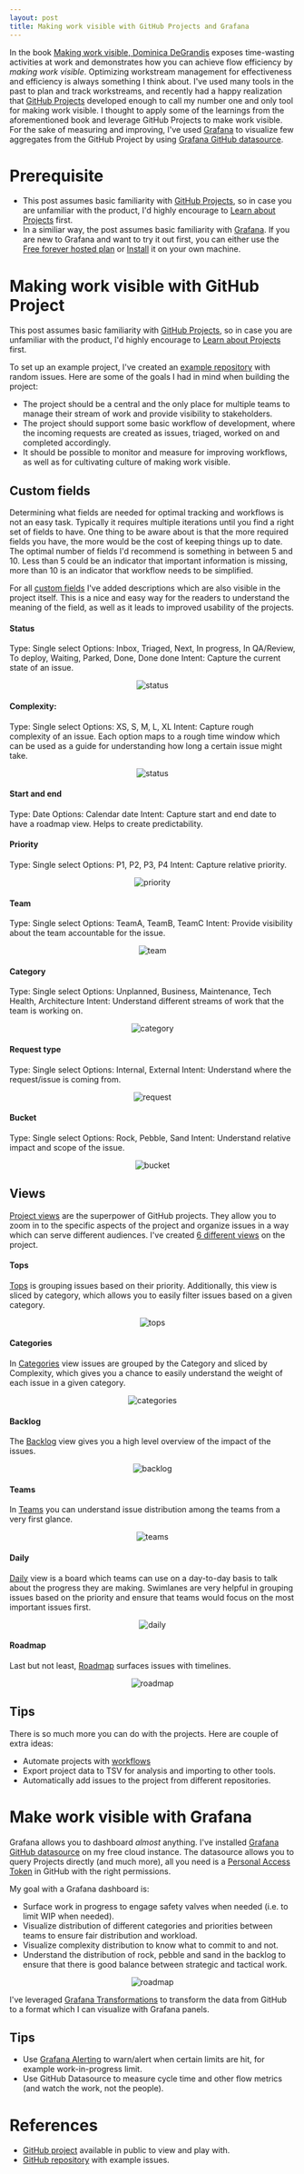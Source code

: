 ```yaml
---
layout: post
title: Making work visible with GitHub Projects and Grafana
---
```


In the book [Making work visible, Dominica DeGrandis](https://ddegrandis.com/book/) exposes time-wasting activities at work and demonstrates how you can achieve flow efficiency by _making work visible_. Optimizing workstream management for effectiveness and efficiency is always something I think about. I've used many tools in the past to plan and track workstreams, and recently had a happy realization that [GitHub Projects](https://docs.github.com/en/issues/planning-and-tracking-with-projects/learning-about-projects/about-projects) developed enough to call my number one and only tool for making work visible. I thought to apply some of the learnings from the aforementioned book and leverage GitHub Projects to make work visible. For the sake of measuring and improving, I've used [Grafana](https://grafana.com/) to visualize few aggregates from the GitHub Project by using [Grafana GitHub datasource](https://grafana.com/grafana/plugins/grafana-github-datasource/).


# Prerequisite

- This post assumes basic familiarity with [GitHub Projects](https://docs.github.com/en/issues/planning-and-tracking-with-projects/learning-about-projects/about-projects), so in case you are unfamiliar with the product, I'd highly encourage to [Learn about Projects](https://docs.github.com/en/issues/planning-and-tracking-with-projects/learning-about-projects) first.
- In a similiar way, the post assumes basic familiarity with [Grafana](https://grafana.com/). If you are new to Grafana and want to try it out first, you can either use the [Free forever hosted plan](https://grafana.com/auth/sign-up/create-user?pg=hp&plcmt=hero-btn1&cta=create-free-account) or [Install](https://grafana.com/get/) it on your own machine.


# Making work visible with GitHub Project


This post assumes basic familiarity with [GitHub Projects](https://docs.github.com/en/issues/planning-and-tracking-with-projects/learning-about-projects/about-projects), so in case you are unfamiliar with the product, I'd highly encourage to [Learn about Projects](https://docs.github.com/en/issues/planning-and-tracking-with-projects/learning-about-projects) first.

To set up an example project, I've created an [example repository](https://github.com/vtorosyan/making-work-visible-project/issues) with random issues. Here are some of the goals I had in mind when building the project:

- The project should be a central and the only place for multiple teams to manage their stream of work and provide visibility to stakeholders.
- The project should support some basic workflow of development, where the incoming requests are created as issues, triaged, worked on and completed accordingly.
- It should be possible to monitor and measure for improving workflows, as well as for cultivating culture of making work visible.


## Custom fields

Determining what fields are needed for optimal tracking and workflows is not an easy task. Typically it requires multiple iterations until you find a right set of fields to have. One thing to be aware about is that the more required fields you have, the more would be the cost of keeping things up to date. The optimal number of fields I'd recommend is something in between 5 and 10. Less than 5 could be an indicator that important information is missing, more than 10 is an indicator that workflow needs to be simplified.


For all [custom fields](https://docs.github.com/en/issues/planning-and-tracking-with-projects/understanding-fields) I've added descriptions which are also visible in the project itself. This is a nice and easy way for the readers to understand the meaning of the field, as well as it leads to improved usability of the projects.


#### Status


Type: Single select
Options: Inbox, Triaged, Next, In progress, In QA/Review, To deploy, Waiting, Parked, Done, Done done
Intent: Capture the current state of an issue.


<div align="center">
<img src="/images/gpj-status.png" alt="status"/>
</div>


#### Complexity:


Type: Single select
Options: XS, S, M, L, XL
Intent: Capture rough complexity of an issue. Each option maps to a rough time window which can be used as a guide for understanding how long a certain issue might take.


<div align="center">
<img src="/images/gpj-complexity.png" alt="status" />
</div>


#### Start and end


Type: Date
Options: Calendar date
Intent: Capture start and end date to have a roadmap view. Helps to create predictability.


#### Priority


Type: Single select
Options: P1, P2, P3, P4
Intent: Capture relative priority.


<div align="center">
<img src="/images/gpj-priority.png" alt="priority"/>
</div>


#### Team


Type: Single select
Options: TeamA, TeamB, TeamC
Intent: Provide visibility about the team accountable for the issue.


<div align="center">
<img src="/images/gpj-team.png" alt="team"/>
</div>


#### Category


Type: Single select
Options: Unplanned, Business, Maintenance, Tech Health, Architecture
Intent: Understand different streams of work that the team is working on.


<div align="center">
<img src="/images/gpj-category.png" alt="category"/>
</div>


#### Request type


Type: Single select
Options: Internal, External
Intent: Understand where the request/issue is coming from.


<div align="center">
<img src="/images/gpj-request-type.png" alt="request"/>
</div>


#### Bucket


Type: Single select
Options: Rock, Pebble, Sand
Intent: Understand relative impact and scope of the issue.


<div align="center">
<img src="/images/gpj-bucket.png" alt="bucket"/>
</div>


## Views


[Project views](https://docs.github.com/en/issues/planning-and-tracking-with-projects/customizing-views-in-your-project/managing-your-views) are the superpower of GitHub projects. They allow you to zoom in to the specific aspects of the project and organize issues in a way which can serve different audiences. I've created [6 different views](https://github.com/users/vtorosyan/projects/1/views/1) on the project.


#### Tops


[Tops](https://github.com/users/vtorosyan/projects/1/views/1) is grouping issues based on their priority. Additionally, this view is sliced by category, which allows you to easily filter issues based on a given category.


<div align="center">
<img src="/images/gpj-tops.png" alt="tops" />
</div>


#### Categories


In [Categories](https://github.com/users/vtorosyan/projects/1/views/3) view issues are grouped by the Category and sliced by Complexity, which gives you a chance to easily understand the weight of each issue in a given category.


<div align="center">
<img src="/images/gpj-categories.png" alt="categories"/>
</div>


#### Backlog




The [Backlog](https://github.com/users/vtorosyan/projects/1/views/4) view gives you a high level overview of the impact of the issues.


<div align="center">
<img src="/images/gpj-backlog.png" alt="backlog"/>
</div>


#### Teams


In [Teams](https://github.com/users/vtorosyan/projects/1/views/2) you can understand issue distribution among the teams from a very first glance.


<div align="center">
<img src="/images/gpj-teams.png" alt="teams"/>
</div>


#### Daily


[Daily](https://github.com/users/vtorosyan/projects/1/views/5) view is a board which teams can use on a day-to-day basis to talk about the progress they are making. Swimlanes are very helpful in grouping issues based on the priority and ensure that teams would focus on the most important issues first.


<div align="center">
<img src="/images/gpj-daily.png" alt="daily" />
</div>


#### Roadmap


Last but not least, [Roadmap](https://github.com/users/vtorosyan/projects/1/views/6) surfaces issues with timelines.


<div align="center">
<img src="/images/gpj-roadmap.png" alt="roadmap"/>
</div>

## Tips

There is so much more you can do with the projects. Here are couple of extra ideas:

- Automate projects with [workflows](https://docs.github.com/en/issues/planning-and-tracking-with-projects/automating-your-project/automating-projects-using-actions)
- Export project data to TSV for analysis and importing to other tools.
- Automatically add issues to the project from different repositories. 

# Make work visible with Grafana

Grafana allows you to dashboard _almost_ anything. I've installed [Grafana GitHub datasource](https://grafana.com/grafana/plugins/grafana-github-datasource/) on my free cloud instance. The datasource allows you to query Projects directly (and much more), all you need is a [Personal Access Token](https://docs.github.com/en/authentication/keeping-your-account-and-data-secure/managing-your-personal-access-tokens) in GitHub with the right permissions. 

My goal with a Grafana dashboard is:

- Surface work in progress to engage safety valves when needed (i.e. to limit WIP when needed).
- Visualize distribution of different categories and priorities between teams to ensure fair distribution and workload.
- Visualize complexity distribution to know what to commit to and not.
- Understand the distribution of rock, pebble and sand in the backlog to ensure that there is good balance between strategic and tactical work.

<div align="center">
<img src="/images/gpj-grafana-stats.png" alt="roadmap"/>
</div>

I've leveraged [Grafana Transformations](https://grafana.com/docs/grafana/latest/panels-visualizations/query-transform-data/transform-data/) to transform the data from GitHub to a format which I can visualize with Grafana panels.

## Tips

- Use [Grafana Alerting](https://grafana.com/docs/grafana/latest/alerting/) to warn/alert when certain limits are hit, for example work-in-progress limit.
- Use GitHub Datasource to measure cycle time and other flow metrics (and watch the work, not the people).

# References

- [GitHub project](https://github.com/users/vtorosyan/projects/1/views/1) available in public to view and play with.
- [GitHub repository](https://github.com/vtorosyan/making-work-visible-project/) with example issues.